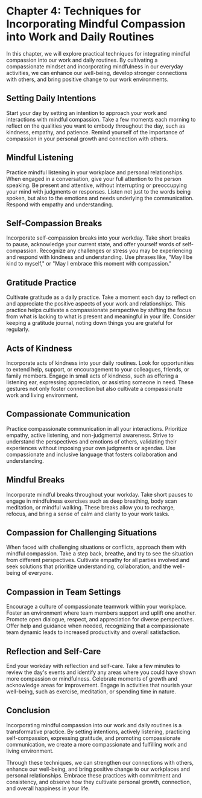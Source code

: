 Chapter 4: Techniques for Incorporating Mindful Compassion into Work and Daily Routines
=======================================================================================

In this chapter, we will explore practical techniques for integrating mindful compassion into our work and daily routines. By cultivating a compassionate mindset and incorporating mindfulness in our everyday activities, we can enhance our well-being, develop stronger connections with others, and bring positive change to our work environments.

Setting Daily Intentions
------------------------

Start your day by setting an intention to approach your work and interactions with mindful compassion. Take a few moments each morning to reflect on the qualities you want to embody throughout the day, such as kindness, empathy, and patience. Remind yourself of the importance of compassion in your personal growth and connection with others.

Mindful Listening
-----------------

Practice mindful listening in your workplace and personal relationships. When engaged in a conversation, give your full attention to the person speaking. Be present and attentive, without interrupting or preoccupying your mind with judgments or responses. Listen not just to the words being spoken, but also to the emotions and needs underlying the communication. Respond with empathy and understanding.

Self-Compassion Breaks
----------------------

Incorporate self-compassion breaks into your workday. Take short breaks to pause, acknowledge your current state, and offer yourself words of self-compassion. Recognize any challenges or stress you may be experiencing and respond with kindness and understanding. Use phrases like, "May I be kind to myself," or "May I embrace this moment with compassion."

Gratitude Practice
------------------

Cultivate gratitude as a daily practice. Take a moment each day to reflect on and appreciate the positive aspects of your work and relationships. This practice helps cultivate a compassionate perspective by shifting the focus from what is lacking to what is present and meaningful in your life. Consider keeping a gratitude journal, noting down things you are grateful for regularly.

Acts of Kindness
----------------

Incorporate acts of kindness into your daily routines. Look for opportunities to extend help, support, or encouragement to your colleagues, friends, or family members. Engage in small acts of kindness, such as offering a listening ear, expressing appreciation, or assisting someone in need. These gestures not only foster connection but also cultivate a compassionate work and living environment.

Compassionate Communication
---------------------------

Practice compassionate communication in all your interactions. Prioritize empathy, active listening, and non-judgmental awareness. Strive to understand the perspectives and emotions of others, validating their experiences without imposing your own judgments or agendas. Use compassionate and inclusive language that fosters collaboration and understanding.

Mindful Breaks
--------------

Incorporate mindful breaks throughout your workday. Take short pauses to engage in mindfulness exercises such as deep breathing, body scan meditation, or mindful walking. These breaks allow you to recharge, refocus, and bring a sense of calm and clarity to your work tasks.

Compassion for Challenging Situations
-------------------------------------

When faced with challenging situations or conflicts, approach them with mindful compassion. Take a step back, breathe, and try to see the situation from different perspectives. Cultivate empathy for all parties involved and seek solutions that prioritize understanding, collaboration, and the well-being of everyone.

Compassion in Team Settings
---------------------------

Encourage a culture of compassionate teamwork within your workplace. Foster an environment where team members support and uplift one another. Promote open dialogue, respect, and appreciation for diverse perspectives. Offer help and guidance when needed, recognizing that a compassionate team dynamic leads to increased productivity and overall satisfaction.

Reflection and Self-Care
------------------------

End your workday with reflection and self-care. Take a few minutes to review the day's events and identify any areas where you could have shown more compassion or mindfulness. Celebrate moments of growth and acknowledge areas for improvement. Engage in activities that nourish your well-being, such as exercise, meditation, or spending time in nature.

Conclusion
----------

Incorporating mindful compassion into our work and daily routines is a transformative practice. By setting intentions, actively listening, practicing self-compassion, expressing gratitude, and promoting compassionate communication, we create a more compassionate and fulfilling work and living environment.

Through these techniques, we can strengthen our connections with others, enhance our well-being, and bring positive change to our workplaces and personal relationships. Embrace these practices with commitment and consistency, and observe how they cultivate personal growth, connection, and overall happiness in your life.
